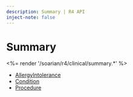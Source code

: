 ```yaml
---
description: Summary | R4 API
inject-note: false
---
```

# Summary

<%= render '/soarian/r4/clinical/summary.*' %>

* [AllergyIntolerance](../summary/allergy-intolerance)
* [Condition](../summary/condition)
* [Procedure](../summary/procedure)



